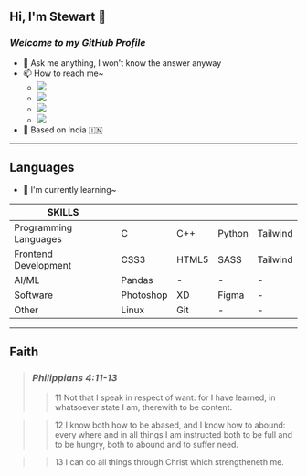 ## Hi, I'm Stewart 👋
### _Welcome to my GitHub Profile_

- 💬 Ask me anything, I won't know the answer anyway
- 📫 How to reach me~
  - <a title="Instagram" href="https://www.instagram.com/stewartmichaels_/">
       <img src="https://img.shields.io/badge/Instagram-E4405F?style=for-the-badge&logo=instagram&logoColor=white" />
     </a> 
  - <a title="Twitter" href="https://twitter.com/StewieMichaels">
       <img src="https://img.shields.io/badge/Twitter-1DA1F2?style=for-the-badge&logo=twitter&logoColor=white" />
     </a> 
  - <a title="LinkedIn" href="https://www.linkedin.com/in/stewart-kama-348324173/">
       <img src="https://img.shields.io/badge/LinkedIn-0077B5?style=for-the-badge&logo=linkedin&logoColor=white" />
     </a> 
  - <a title="Twitch" href="https://www.twitch.tv/shredderuwu">
       <img src="https://img.shields.io/badge/Twitch-9146FF?style=for-the-badge&logo=twitch&logoColor=white" />
     </a> 
- 📌 Based on India 🇮🇳

---
## Languages
- 🌱 I'm currently learning~

| SKILLS |  | | | |
| ------ | ------ | ------ |  ------ |  ------ |
| Programming Languages | C | C++ | Python | Tailwind |
| Frontend Development | CSS3 | HTML5 | SASS | Tailwind |
| AI/ML | Pandas | - | - | - |
| Software | Photoshop | XD | Figma | - |
| Other | Linux | Git | - | - |

---
## Faith
>### **_Philippians 4:11-13_**
>>11 Not that I speak in respect of want: for I have learned, in whatsoever state I am, therewith to be content.

>>12 I know both how to be abased, and I know how to abound: every where and in all things I am instructed 
both to be full and to be hungry, both to abound and to suffer need.

>>13 I can do all things through Christ which strengtheneth me.
